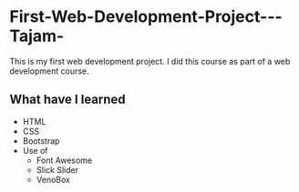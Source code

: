 # First-Web-Development-Project---Tajam-
This is my first web development project. I did this course as part of a web development course.

## What have I learned
* HTML
* CSS
* Bootstrap
* Use of
  * Font Awesome
  * Slick Slider
  * VenoBox
  
